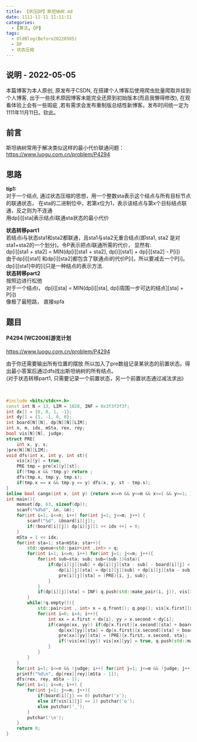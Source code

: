 ```yaml
---
title: 【状压DP】斯坦纳树.md
date: 1111-11-11 11:11:11
categories:
  - [算法, DP]
tags:
  - OldBlog(Before20220505)
  - DP
  -	状态压缩
---
```


## 说明 - 2022-05-05
本篇博客为本人原创, 原发布于CSDN, 在搭建个人博客后使用爬虫批量爬取并挂到个人博客, 出于一些技术原因博客未能完全还原到初始版本(而且我懒得修改), 在观看体验上会有一些瑕疵 ,若有需求会发布重制版总结性新博客。发布时间统一定为1111年11月11日。钦此。

## 前言

斯坦纳树常用于解决类似这样的最小代价联通问题：<https://www.luogu.com.cn/problem/P4294>

## 思路

**tip1:**  
对于一个结点, 通过状态压缩的思想，用一个整数sta表示这个结点与所有目标节点的联通状态，
在sta的二进制位中，若第x位为1，表示该结点与第x个目标结点联通，反之则为不连通  
用dp[i][sta]表示结点i联通sta状态的最小代价

**状态转移part1**  
若结点i与状态sta1和sta2都联通，且sta1与sta2无重合结点(即sta1, sta2
是对sta1+sta2的一个划分)。令P表示把点i联通所需的代价， 显然有:  
dp[i][sta1 + sta2] = MIN(dp[i][sta1 + sta2], dp[i][sta1] + dp[i][sta2] - P[i])  
由于dp[i][sta1] 和dp[i][sta2]都包含了联通点i的代价P[i]，所以要减去一个P[i]。  
dp[i][sta1]中的[i]只是一种结点的表示方法.  
**状态转移part2**  
按照边进行松弛  
对于一个结点i， dp[i][sta] = MIN(dp[i][sta], dp[i周围一步可达的结点][sta] + P[i])  
像极了最短路， 直接spfa

## 题目

#### P4294 [WC2008]游览计划

<https://www.luogu.com.cn/problem/P4294>

由于你还需要输出所有位置的摆放 所以加入了pre数组记录某状态的前置状态。得出最小答案后通过dfs找出斯坦纳树的所有结点。  
(对于状态转移part1, 只需要记录一个前置状态，另一个前置状态通过减法求出)


​    
```cpp
#include <bits/stdc++.h>
const int N = 13, LIM = 1028, INF = 0x3f3f3f3f;
int dx[] = {0, 0, 1, -1};
int dy[] = {1, -1, 0, 0};
int board[N][N], dp[N][N][LIM];
int n, m, idx, mSta, rex, rey;
bool vis[N][N], judge;
struct PRE{
    int x, y, s;
}pre[N][N][LIM];
void dfs(int x, int y, int st){
    vis[x][y] = true;
    PRE tmp = pre[x][y][st];
    if(!tmp.x && !tmp.y) return ;
    dfs(tmp.x, tmp.y, tmp.s);
    if(tmp.x == x && tmp.y == y) dfs(x, y, st - tmp.s);
}
inline bool cango(int x, int y) {return x<=n && y<=m && x>=1 && y>=1; }
int main(){
    memset(dp, 63, sizeof(dp));
    scanf("%d%d", &n, &m);
    for(int i=1; i<=n; i++) for(int j=1; j<=m; j++) {
        scanf("%d", &board[i][j]);
        if(!board[i][j]) dp[i][j][1 << idx ++] = 0;
    }
    mSta = 1 << idx;
    for(int sta=1; sta<mSta; sta++){
        std::queue<std::pair<int ,int> > q;
        for(int i=1; i<=n; i++) for(int j=1; j<=m; j++){
            for(int sub=sta; sub; sub=(sub-1)&sta){
                if(dp[i][j][sub] + dp[i][j][sta - sub] - board[i][j] < dp[i][j][sta]){
                    dp[i][j][sta] = dp[i][j][sub] + dp[i][j][sta - sub] - board[i][j];
                    pre[i][j][sta] = (PRE){i, j, sub};
                }
            }
            if(dp[i][j][sta] < INF) q.push(std::make_pair(i, j)), vis[i][j] = true;
        }
        while(!q.empty()){
            std::pair<int , int> x = q.front(); q.pop(); vis[x.first][x.second] = false;
            for(int i=0; i<4; i++){
                int xx = x.first + dx[i], yy = x.second + dy[i];
                if(cango(xx, yy)) if(dp[x.first][x.second][sta] + board[xx][yy] < dp[xx][yy][sta]){
                    dp[xx][yy][sta] = dp[x.first][x.second][sta] + board[xx][yy];
                    pre[xx][yy][sta] = (PRE){x.first, x.second, sta};
                    if(!vis[xx][yy]) vis[xx][yy] = true, q.push(std::make_pair(xx, yy));
                }
            }
        }
    }
    for(int i=1; i<=n && !judge; i++) for(int j=1; j<=m && !judge; j++) if(!board[i][j]) rex = i, rey = j, judge = true;
    printf("%d\n", dp[rex][rey][mSta - 1]);
    dfs(rex, rey, mSta - 1);
    for(int i=1; i<=n; i++) {
        for(int j=1; j<=m; j++){
            if(board[i][j] == 0) putchar('x');
            else if(vis[i][j] == 1) putchar('o');
            else putchar('_');
        }
        putchar('\n');
    }
    return 0;
}
```

